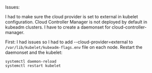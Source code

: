 Issues:


I had to make sure the cloud provider is set to external in kubelet configuration.
Cloud Controller Manager is not deployed by default in kubeadm clusters.
I have to create a daemonset for cloud-controller-manager.

First:
I had issues so I had to add --cloud-provider=external to `/var/lib/kubelet/kubeadm-flags.env` file on each node.
Restart the daemonset and the kubelet:
```
systemctl daemon-reload
systemctl restart kubelet
```

